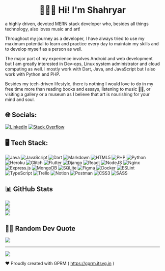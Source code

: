 <h1 align="center"> 🧑🏻‍💻 Hi! I'm Shahryar </h1>
a highly driven, devoted MERN stack developer who, besides all things technology, also loves music and art!

Throughout my journey as a developer, I have always tried to use my maximum potential to learn and practice every day to maintain my skills and to develop myself as a person as well.

The major part of my experience involves Android and web development but I am greatly interested in Dev-ops, Linux system administrator and cloud computing as well.
I mostly work with Dart, Java, and JavaScript but I also work with Python and PHP.

Besides my tech-driven lifestyle, there is nothing I would love to do in my free time more than reading books and essays, listening to music 🤘🏻, or visiting a gallery or a museum as I believe that art is nourishing for your mind and soul.

## 🌐 Socials:

[![LinkedIn](https://img.shields.io/badge/LinkedIn-%230077B5.svg?logo=linkedin&logoColor=white)](https://www.linkedin.com/in/shahryar-pirooz-6279381a5) [![Stack Overflow](https://img.shields.io/badge/-Stackoverflow-FE7A16?logo=stack-overflow&logoColor=white)](https://stackoverflow.com/users/8499069/shahryar-pirooz)

## 🖥️ Tech Stack:

![Java](https://img.shields.io/badge/java-%23ED8B00.svg?style=for-the-badge&logo=java&logoColor=white) ![JavaScript](https://img.shields.io/badge/javascript-%23323330.svg?style=for-the-badge&logo=javascript&logoColor=%23F7DF1E) ![Dart](https://img.shields.io/badge/dart-%230175C2.svg?style=for-the-badge&logo=dart&logoColor=white) ![Markdown](https://img.shields.io/badge/markdown-%23000000.svg?style=for-the-badge&logo=markdown&logoColor=white) ![HTML5](https://img.shields.io/badge/html5-%23E34F26.svg?style=for-the-badge&logo=html5&logoColor=white) ![PHP](https://img.shields.io/badge/php-%23777BB4.svg?style=for-the-badge&logo=php&logoColor=white) ![Python](https://img.shields.io/badge/python-3670A0?style=for-the-badge&logo=python&logoColor=ffdd54) ![Heroku](https://img.shields.io/badge/heroku-%23430098.svg?style=for-the-badge&logo=heroku&logoColor=white) ![Glitch](https://img.shields.io/badge/glitch-%233333FF.svg?style=for-the-badge&logo=glitch&logoColor=white) ![Flutter](https://img.shields.io/badge/Flutter-%2302569B.svg?style=for-the-badge&logo=Flutter&logoColor=white) ![Django](https://img.shields.io/badge/django-%23092E20.svg?style=for-the-badge&logo=django&logoColor=white) ![React](https://img.shields.io/badge/react-%2320232a.svg?style=for-the-badge&logo=react&logoColor=%2361DAFB) ![NodeJS](https://img.shields.io/badge/node.js-6DA55F?style=for-the-badge&logo=node.js&logoColor=white) ![Nginx](https://img.shields.io/badge/nginx-%23009639.svg?style=for-the-badge&logo=nginx&logoColor=white) ![Express.js](https://img.shields.io/badge/express.js-%23404d59.svg?style=for-the-badge&logo=express&logoColor=%2361DAFB) ![MongoDB](https://img.shields.io/badge/MongoDB-%234ea94b.svg?style=for-the-badge&logo=mongodb&logoColor=white) ![SQLite](https://img.shields.io/badge/sqlite-%2307405e.svg?style=for-the-badge&logo=sqlite&logoColor=white) ![Figma](https://img.shields.io/badge/figma-%23F24E1E.svg?style=for-the-badge&logo=figma&logoColor=white) ![Docker](https://img.shields.io/badge/docker-%230db7ed.svg?style=for-the-badge&logo=docker&logoColor=white) ![ESLint](https://img.shields.io/badge/ESLint-4B3263?style=for-the-badge&logo=eslint&logoColor=white) ![TypeScript](https://img.shields.io/badge/typescript-%23007ACC.svg?style=for-the-badge&logo=typescript&logoColor=white) ![Trello](https://img.shields.io/badge/Trello-%23026AA7.svg?style=for-the-badge&logo=Trello&logoColor=white) ![Notion](https://img.shields.io/badge/Notion-%23000000.svg?style=for-the-badge&logo=notion&logoColor=white) ![Postman](https://img.shields.io/badge/Postman-FF6C37?style=for-the-badge&logo=postman&logoColor=white) ![CSS3](https://img.shields.io/badge/css3-%231572B6.svg?style=for-the-badge&logo=css3&logoColor=white) ![SASS](https://img.shields.io/badge/SASS-hotpink.svg?style=for-the-badge&logo=SASS&logoColor=white)

## 📊 GitHub Stats

![](https://github-readme-stats.vercel.app/api?username=Shahryar-Pirooz&theme=dark&hide_border=false&include_all_commits=false&count_private=false)<br/>
![](https://github-readme-streak-stats.herokuapp.com/?user=Shahryar-Pirooz&theme=dark&hide_border=false)<br/>
![](https://github-readme-stats.vercel.app/api/top-langs/?username=Shahryar-Pirooz&theme=dark&hide_border=false&include_all_commits=false&count_private=false&layout=compact)

## ✍🏻 Random Dev Quote

![](https://quotes-github-readme.vercel.app/api?type=vetical&theme=dark)

---

[![](https://visitcount.itsvg.in/api?id=Shahryar-Pirooz&icon=2&color=9)](https://visitcount.itsvg.in)

❤️ Proudly created with GPRM ( https://gprm.itsvg.in )
